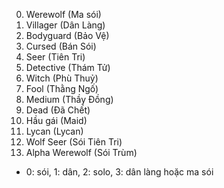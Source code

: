 0. Werewolf (Ma sói)
1. Villager (Dân Làng)
2. Bodyguard (Bảo Vệ)
3. Cursed (Bán Sói)
4. Seer (Tiên Tri)
5. Detective (Thám Tử)
6. Witch (Phù Thuỷ)
7. Fool (Thằng Ngố)
8. Medium (Thầy Đồng)
9. Dead (Đã Chết)
10. Hầu gái (Maid)
11. Lycan (Lycan)
12. Wolf Seer (Sói Tiên Tri)
13. Alpha Werewolf (Sói Trùm)

- 0: sói, 1: dân, 2: solo, 3: dân làng hoặc ma sói
